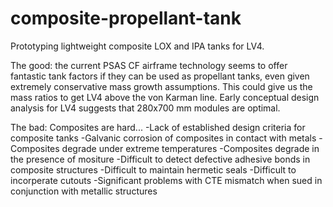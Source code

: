 # composite-propellant-tank
Prototyping lightweight composite LOX and IPA tanks for LV4.

The good: the current PSAS CF airframe technology seems to offer fantastic tank factors if they can be used as propellant tanks, even given extremely conservative mass growth assumptions. This could give us the mass ratios to get LV4 above the von Karman line. Early conceptual design analysis for LV4 suggests that 280x700 mm modules are optimal.

The bad: Composites are hard...
-Lack of established design criteria for composite tanks
-Galvanic corrosion of composites in contact with metals
-Composites degrade under extreme temperatures
-Composites degrade in the presence of mositure
-Difficult to detect defective adhesive bonds in composite structures
-Difficult to maintain hermetic seals
-Difficult to incorperate cutouts
-Significant problems with CTE mismatch when sued in conjunction with metallic structures

